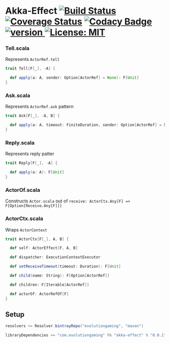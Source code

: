 # Akka-Effect [![Build Status](https://travis-ci.org/evolution-gaming/akka-effect.svg)](https://travis-ci.org/evolution-gaming/akka-effect) [![Coverage Status](https://coveralls.io/repos/evolution-gaming/akka-effect/badge.svg)](https://coveralls.io/r/evolution-gaming/akka-effect) [![Codacy Badge](https://api.codacy.com/project/badge/Grade/bd019acfc1f04f7aae90beee7e59e15d)](https://www.codacy.com/app/evolution-gaming/akka-effect?utm_source=github.com&amp;utm_medium=referral&amp;utm_content=evolution-gaming/akka-effect&amp;utm_campaign=Badge_Grade) [ ![version](https://api.bintray.com/packages/evolutiongaming/maven/akka-effect/images/download.svg) ](https://bintray.com/evolutiongaming/maven/akka-effect/_latestVersion) [![License: MIT](https://img.shields.io/badge/License-MIT-yellowgreen.svg)](https://opensource.org/licenses/MIT)

### Tell.scala

Represents `ActorRef.tell`

```scala
trait Tell[F[_], -A] {

  def apply(a: A, sender: Option[ActorRef] = None): F[Unit]
}
```


### Ask.scala

Represents `ActorRef.ask` pattern

```scala
trait Ask[F[_], -A, B] {

  def apply(a: A, timeout: FiniteDuration, sender: Option[ActorRef] = None): F[B]
}
```


### Reply.scala

Represents reply patter

```scala
trait Reply[F[_], -A] {

  def apply(a: A): F[Unit]
}
```


### ActorOf.scala

Constructs `Actor.scala` out of `receive: ActorCtx.Any[F] => F[Option[Receive.Any[F]]]`


### ActorCtx.scala

Wraps `ActorContext`

```scala
trait ActorCtx[F[_], A, B] {

  def self: ActorEffect[F, A, B]

  def dispatcher: ExecutionContextExecutor

  def setReceiveTimeout(timeout: Duration): F[Unit]

  def child(name: String): F[Option[ActorRef]]

  def children: F[Iterable[ActorRef]]

  def actorOf: ActorRefOf[F]
}
```
 

## Setup

```scala
resolvers += Resolver.bintrayRepo("evolutiongaming", "maven")

libraryDependencies += "com.evolutiongaming" %% "akka-effect" % "0.0.1"
```